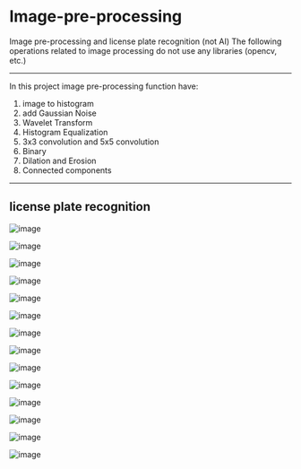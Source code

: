 # Image-pre-processing
Image pre-processing and license plate recognition (not AI)
The following operations related to image processing do not use any libraries (opencv, etc.)

*** 

In this project image pre-processing function have:
1. image to histogram
2. add Gaussian Noise
3. Wavelet Transform
4. Histogram Equalization
3. 3x3 convolution and 5x5 convolution
4. Binary
5. Dilation and Erosion
6. Connected components

*** 

## license plate recognition
![image](https://github.com/Azen-Huang/Image-pre-processing/blob/main/readme/1.png)

![image](https://github.com/Azen-Huang/Image-pre-processing/blob/main/readme/2.png)

![image](https://github.com/Azen-Huang/Image-pre-processing/blob/main/readme/3.png)

![image](https://github.com/Azen-Huang/Image-pre-processing/blob/main/readme/4.png)

![image](https://github.com/Azen-Huang/Image-pre-processing/blob/main/readme/5.png)

![image](https://github.com/Azen-Huang/Image-pre-processing/blob/main/readme/6.png)

![image](https://github.com/Azen-Huang/Image-pre-processing/blob/main/readme/7.png)

![image](https://github.com/Azen-Huang/Image-pre-processing/blob/main/readme/8.png)

![image](https://github.com/Azen-Huang/Image-pre-processing/blob/main/readme/9.png)

![image](https://github.com/Azen-Huang/Image-pre-processing/blob/main/readme/10.png)

![image](https://github.com/Azen-Huang/Image-pre-processing/blob/main/readme/11.png)

![image](https://github.com/Azen-Huang/Image-pre-processing/blob/main/readme/12.png)

![image](https://github.com/Azen-Huang/Image-pre-processing/blob/main/readme/13.png)

![image](https://github.com/Azen-Huang/Image-pre-processing/blob/main/readme/14.png)